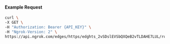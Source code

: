 <!-- Code generated for API Clients. DO NOT EDIT. -->

#### Example Request

```bash
curl \
-X GET \
-H "Authorization: Bearer {API_KEY}" \
-H "Ngrok-Version: 2" \
https://api.ngrok.com/edges/https/edghts_2vSDslEVSbQXQeB2vTLDAHE7LUL/routes/edghtsrt_2vSDsrUTtvMQ4lshmHoNgeAZNpl/user_agent_filter
```
